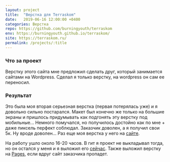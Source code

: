 ```yaml
---
layout: project
title:  "Верстка для Terraskom"
date:   2019-06-16 12:00:00 +0400
categories: Верстка
repo: https://github.com/burningyouth/terraskom
env: https://burningyouth.github.io/terraskom/
site: https://terraskom.ru/
permalink: /projects/:title
---
```


### Что за проект
Верстку этого сайта мне предложил сделать друг, который занимается сайтами на Wordpress. Сделал я только верстку, на wordpress он сам ее переносил.

### Результат
Это была моя вторая серьезная верстка (первая потерялась уже) и я довольно сильно постарался. Макет был конечно же только на большие экраны и пришлось придумывать как подгонять эту верстку под мобильные... Немного помучался, но получилось достойно как по мне + даже пиксель перфект соблюдал. Заказчик доволен, а я получил свои 5к. Ну вроде доволен... Раз еще моя верстка у него на [сайте]({{post.site}}).

На работу ушло около 16-20 часов. В гит я проект не выкладывал тогда, но он остался у меня и я выложил его [сейчас]({{post.repo}}). Также выложил верстку на [Pages]({{post.env}}), если вдруг сайт заказчика пропадет.